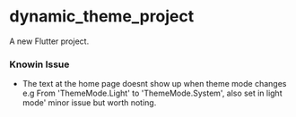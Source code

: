 # dynamic_theme_project

A new Flutter project.


### Knowin Issue
- The text at the home page doesnt show up when theme mode changes e.g From 'ThemeMode.Light' to 'ThemeMode.System', also set in light mode' minor issue but worth noting.

